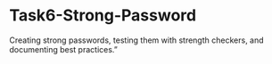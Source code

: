 # Task6-Strong-Password
Creating strong passwords, testing them with strength checkers, and documenting best practices.”

